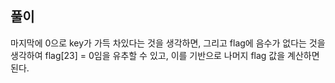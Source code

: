## 풀이

마지막에 0으로 key가 가득 차있다는 것을 생각하면,
그리고 flag에 음수가 없다는 것을 생각하여
flag[23] = 0임을 유추할 수 있고,
이를 기반으로 나머지 flag 값을 계산하면 된다.